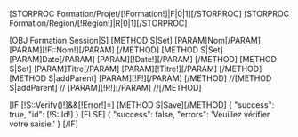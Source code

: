 [STORPROC Formation/Projet/[!Formation!]|F|0|1][/STORPROC]
[STORPROC Formation/Region/[!Region!]|R|0|1][/STORPROC]

[OBJ Formation|Session|S]
[METHOD S|Set]
    [PARAM]Nom[/PARAM]
    [PARAM][!F::Nom!][/PARAM]
[/METHOD]
[METHOD S|Set]
    [PARAM]Date[/PARAM]
    [PARAM][!Date!][/PARAM]
[/METHOD]
[METHOD S|Set]
    [PARAM]Titre[/PARAM]
    [PARAM][!Titre!][/PARAM]
[/METHOD]
[METHOD S|addParent]
    [PARAM][!F!][/PARAM]
[/METHOD]
//[METHOD S|addParent]
//    [PARAM][!R!][/PARAM]
//[/METHOD]

[IF [!S::Verify()!]&&[!Error!]=]
        [METHOD S|Save][/METHOD]
        {
            "success": true,
            "id": [!S::Id!]
        }
[ELSE]
{
    "success": false,
    "errors": 'Veuillez vérifier votre saisie.'
}
[/IF]
